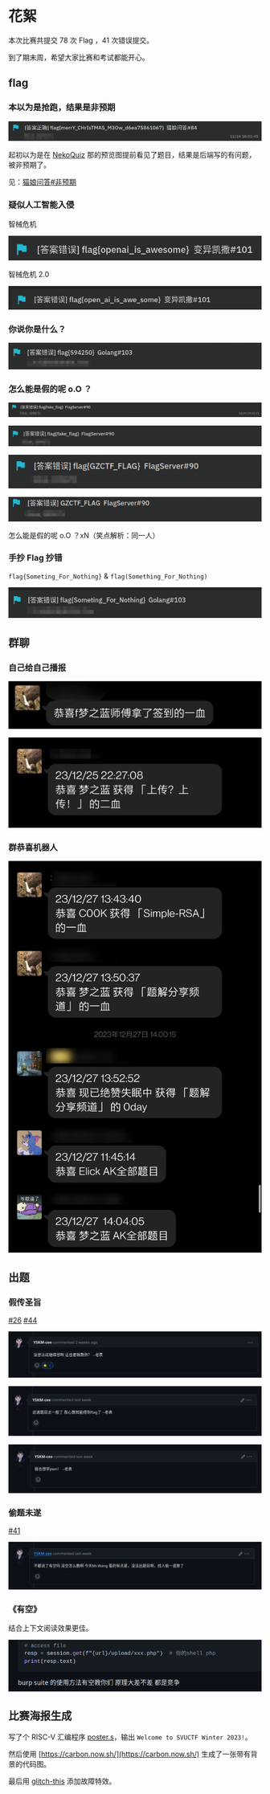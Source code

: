 # 花絮

本次比赛共提交 78 次 Flag ，41 次错误提交。

到了期末周，希望大家比赛和考试都能开心。

## flag

### 本以为是抢跑，结果是非预期

~~![抢跑](./images/%E6%8A%A2%E8%B7%91.png)~~

起初以为是在 [NekoQuiz](https://github.com/13m0n4de/neko-quiz) 那的预览图提前看见了题目，结果是后端写的有问题，被非预期了。

见：[猫娘问答#非预期](../challenges/misc/neko_quiz/README.md#%E9%9D%9E%E9%A2%84%E6%9C%9F)

### 疑似人工智能入侵

智械危机

![智械危机](./images/%E6%99%BA%E6%A2%B0%E5%8D%B1%E6%9C%BA.png)

智械危机 2.0

![智械危机2](./images/%E6%99%BA%E6%A2%B0%E5%8D%B1%E6%9C%BA2.png)

### 你说你是什么？

![594250](./images/594250.png)

### 怎么能是假的呢 o.O ？

![怎么能是假的呢](./images/%E6%80%8E%E4%B9%88%E8%83%BD%E6%98%AF%E5%81%87%E7%9A%84%E5%91%A2.png)

![怎么能是假的呢x2](./images/%E6%80%8E%E4%B9%88%E8%83%BD%E6%98%AF%E5%81%87%E7%9A%84%E5%91%A2x2.png)

![怎么能是假的呢x3](./images/%E6%80%8E%E4%B9%88%E8%83%BD%E6%98%AF%E5%81%87%E7%9A%84%E5%91%A2x3.png)

![怎么能是假的呢xN](./images/%E6%80%8E%E4%B9%88%E8%83%BD%E6%98%AF%E5%81%87%E7%9A%84%E5%91%A2xN.png)

怎么能是假的呢 o.O ？xN（笑点解析：同一人）

### 手抄 Flag 抄错

`flag{Someting_For_Nothing}` & `flag(Something_For_Nothing)`

![抄都抄错来](./images/%E6%8A%84%E9%83%BD%E6%8A%84%E9%94%99%E6%9D%A5.png)

## 群聊

### 自己给自己播报

![自己给自己播报](./images/%E8%87%AA%E5%B7%B1%E7%BB%99%E8%87%AA%E5%B7%B1%E6%92%AD%E6%8A%A5.jpg)

![自己给自己播报x2](./images/%E8%87%AA%E5%B7%B1%E7%BB%99%E8%87%AA%E5%B7%B1%E6%92%AD%E6%8A%A5x2.jpg)

### 群恭喜机器人

![恭喜](./images/%E6%81%AD%E5%96%9C.jpg)

## 出题

### 假传圣旨

[#26](https://github.com/SVUCTF/SVUCTF-WINTER-2023/issues/26) [#44](https://github.com/SVUCTF/SVUCTF-WINTER-2023/issues/44)

![假传圣旨](./images/%E5%81%87%E4%BC%A0%E5%9C%A3%E6%97%A8.png)

![假传圣旨x2](./images/%E5%81%87%E4%BC%A0%E5%9C%A3%E6%97%A8x2.png)

![假传圣旨x3](./images/%E5%81%87%E4%BC%A0%E5%9C%A3%E6%97%A8x3.png)

### 偷题未遂

[#41](https://github.com/SVUCTF/SVUCTF-WINTER-2023/issues/41#issuecomment-1865410342)

![偷题未遂](./images/%E5%81%B7%E9%A2%98%E6%9C%AA%E9%81%82.png)

### 《有空》

结合上下文阅读效果更佳。

![有空](./images/%E6%9C%89%E7%A9%BA.png)

## 比赛海报生成

写了个 RISC-V 汇编程序 [poster.s](../assets/poster.s)，输出 `Welcome to SVUCTF Winter 2023!`。

然后使用 [https://carbon.now.sh/](https://carbon.now.sh/) 生成了一张带有背景的代码图。

最后用 [glitch-this](https://github.com/TotallyNotChase/glitch-this) 添加故障特效。
